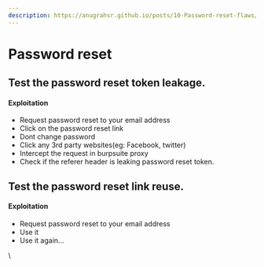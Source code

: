 ```yaml
---
description: https://anugrahsr.github.io/posts/10-Password-reset-flaws/
---
```


# Password reset

## Test the password reset token leakage.  <a href="#exploitation" id="exploitation"></a>

#### Exploitation <a href="#exploitation" id="exploitation"></a>

* Request password reset to your email address
* Click on the password reset link
* Dont change password
* Click any 3rd party websites(eg: Facebook, twitter)
* Intercept the request in burpsuite proxy
* Check if the referer header is leaking password reset token.

## Test the password reset link reuse.



#### Exploitation <a href="#exploitation" id="exploitation"></a>

* Request password reset  to your email address
* Use it
* Use it again...



\
